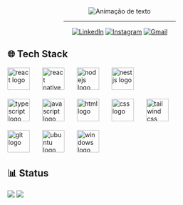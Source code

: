 <div align="center">
<img alt="Animação de texto" src="https://readme-typing-svg.demolab.com/?lines=Olá,%20meu%20nome%20é%20Vinícius!%20✌🏾;Dev%20Frontend%20💻;Bem%20Vindo!%20😉&font=Noto%20Sans&center=true&width=600&height=45&color=FFFFFF&vCenter=true&pause=1000&size=30">
  <hr width="50%">
  
[![LinkedIn](https://img.shields.io/badge/LinkedIn-0D1117?style=for-the-badge&logo=linkedin&logoColor=0077B5)](https://www.linkedin.com/in/apenasovini/)
[![Instagram](https://img.shields.io/badge/Instagram-0D1117?style=for-the-badge&logo=instagram&logoColor=E4405F)](https://www.instagram.com/sf.vini/)
[![Gmail](https://img.shields.io/badge/Gmail-0D1117?style=for-the-badge&logo=gmail&logoColor=D14836)](mailto:viniciusicmsc@gmail.com)
</div>

## 🌐 Tech Stack

<div align="left">
  <img src="https://cdn.simpleicons.org/React" height="50" alt="react logo"  />
    <img width="20" />
  <img src="https://cdn.worldvectorlogo.com/logos/react-native-1.svg" height="50" alt="react native logo"  />
    <img width="20" />
  <img src="https://cdn.simpleicons.org/nodedotjs" height="50" alt="nodejs logo"  />
    <img width="20" />
  <img src="https://cdn.simpleicons.org/nestjs" height="50" alt="nestjs logo"  />
    <br>
    <br>
  <img src="https://cdn.simpleicons.org/typescript" height="50" alt="typescript logo"  />
    <img width="20" />
  <img src="https://cdn.worldvectorlogo.com/logos/logo-javascript.svg" height="50" alt="javascript logo"  />
    <img width="20" />
  <img src="https://cdn.worldvectorlogo.com/logos/html-1.svg" height="50" alt="html logo"  />
    <img width="20" />
  <img src="https://cdn.worldvectorlogo.com/logos/css-3.svg" height="50" alt="css logo"  />
    <img width="20" />
  <img src="https://cdn.worldvectorlogo.com/logos/tailwind-css-2.svg" height="50" alt="tailwind css logo"  />
    <br>
    <br>
  <img src="https://cdn.worldvectorlogo.com/logos/git-icon.svg" height="50" alt="git logo"  />
    <img width="20" />
  <img src="https://cdn.worldvectorlogo.com/logos/ubuntu-4.svg" height="50" alt="ubuntu logo"  />
    <img width="20" />
  <img src="https://cdn.worldvectorlogo.com/logos/microsoft-windows-11.svg" height="50" alt="windows logo"  />
</div>

## 📊 Status

![](https://github-readme-stats.vercel.app/api?username=ApenasoVini&theme=github_dark&hide_border=true&include_all_commits=false&count_private=false&card_width=450px)
<img src="https://github-readme-stats.vercel.app/api/top-langs/?username=ApenasoVini&theme=github_dark&hide_border=false&include_all_commits=true&count_private=false&layout=compact">

